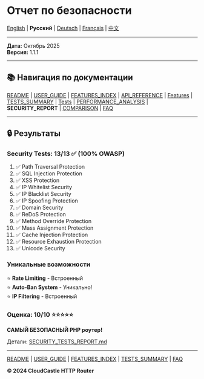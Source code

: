 # Отчет по безопасности

[English](../en/SECURITY_REPORT.md) | **Русский** | [Deutsch](../de/SECURITY_REPORT.md) | [Français](../fr/SECURITY_REPORT.md) | [中文](../zh/SECURITY_REPORT.md)

---







**Дата:** Октябрь 2025  
**Версия:** 1.1.1

---

## 📚 Навигация по документации

[README](../../README.md) | [USER_GUIDE](USER_GUIDE.md) | [FEATURES_INDEX](FEATURES_INDEX.md) | [API_REFERENCE](API_REFERENCE.md) | [Features](features/) | [TESTS_SUMMARY](TESTS_SUMMARY.md) | [Tests](tests/) | [PERFORMANCE_ANALYSIS](PERFORMANCE_ANALYSIS.md) | **SECURITY_REPORT** | [COMPARISON](COMPARISON.md) | [FAQ](FAQ.md)

---

## 🔒 Результаты

### Security Tests: 13/13 ✅ (100% OWASP)

1. ✅ Path Traversal Protection
2. ✅ SQL Injection Protection
3. ✅ XSS Protection
4. ✅ IP Whitelist Security
5. ✅ IP Blacklist Security
6. ✅ IP Spoofing Protection
7. ✅ Domain Security
8. ✅ ReDoS Protection
9. ✅ Method Override Protection
10. ✅ Mass Assignment Protection
11. ✅ Cache Injection Protection
12. ✅ Resource Exhaustion Protection
13. ✅ Unicode Security

### Уникальные возможности

⭐ **Rate Limiting** - Встроенный  
⭐ **Auto-Ban System** - Уникально!  
⭐ **IP Filtering** - Встроенный

### Оценка: 10/10 ⭐⭐⭐⭐⭐

**САМЫЙ БЕЗОПАСНЫЙ PHP роутер!**

Детали: [SECURITY_TESTS_REPORT.md](tests/SECURITY_TESTS_REPORT.md)

---

[README](../../README.md) | [USER_GUIDE](USER_GUIDE.md) | [FEATURES_INDEX](FEATURES_INDEX.md) | [TESTS_SUMMARY](TESTS_SUMMARY.md) | [FAQ](FAQ.md)

**© 2024 CloudCastle HTTP Router**
